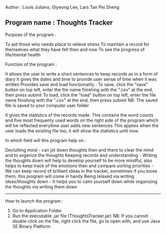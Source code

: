Author : Louis Juliano, Giyeong Lee, Lars Tan Pei Sheng

Program name : Thoughts Tracker
--------------------------------------------------------
Purpose of the program :

To aid those who needs place to relieve stress
To maintain a record for themselves what they have felt then and now
To see the progress of life/mental health


Function of the program :

It allows the user to write a short sentences to keep records as in a form of diary
It gives the dates and time to provide user sense of time when it was written
Provides save and load functionality : To save, click the "save" button on top left, enter the file name finishing with the ".csv" at the end, then press submit
                                       To load, click the "load" button on top left, enter the file name finishing with the ".csv" at the end, then press submit
NB: The saved file is saved to your computer user folder

It gives the statistics of the records made.
This contains the word counts and five most frequenty used words on the right side of the program which will be reflected everytime user adds new sentences
This applies when the user loads the existing file too, it will show the statistics until now.


In which field will this program help on :

Declutting mind - can jot down thoughts then and there to clear the mind and to organize the thoughts
Keeping records and understanding - Writing the thoughts down will help to develop yourself to be more mindful, also helps to keep track of the emotions then and compare
sorting priorities - We can keep record of brilliant ideas in the tracker, sometimes if you loose them, this program will come in handy
Being relaxed via writing ideas/thoughts down - It helps you to calm yourself down while organizing the thoughts via writing them down

------------------------------------------------------
How to launch the program :
1) Go to Application Folder
2) Run the executable .jar file (ThoughtsTracker.jar)
NB: If you cannot double click on the file, right click the file, go to open with, and use Java SE Binary Platform
